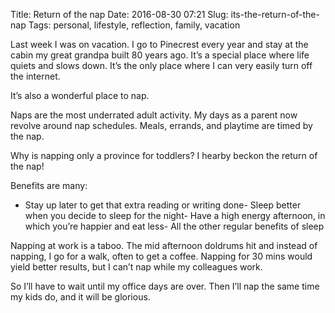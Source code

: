Title: Return of the nap
Date: 2016-08-30 07:21
Slug: its-the-return-of-the-nap
Tags: personal, lifestyle, reflection, family, vacation

Last week I was on vacation. I go to Pinecrest every year and stay at the cabin my great grandpa built 80 years ago. It’s a special place where life quiets and slows down. It’s the only place where I can very easily turn off the internet.

It’s also a wonderful place to nap.

Naps are the most underrated adult activity. My days as a parent now revolve around nap schedules. Meals, errands, and playtime are timed by the nap.

Why is napping only a province for toddlers? I hearby beckon the return of the nap!

Benefits are many:

- Stay up later to get that extra reading or writing done- Sleep better when you decide to sleep for the night- Have a high energy afternoon, in which you’re happier and eat less- All the other regular benefits of sleep

Napping at work is a taboo. The mid afternoon doldrums hit and instead of napping, I go for a walk, often to get a coffee. Napping for 30 mins would yield better results, but I can’t nap while my colleagues work.

So I’ll have to wait until my office days are over. Then I’ll nap the same time my kids do, and it will be glorious.